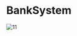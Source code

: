 # BankSystem

![11](https://user-images.githubusercontent.com/57030114/69799931-944f6380-1217-11ea-9ec1-d8339c4e723b.PNG)
